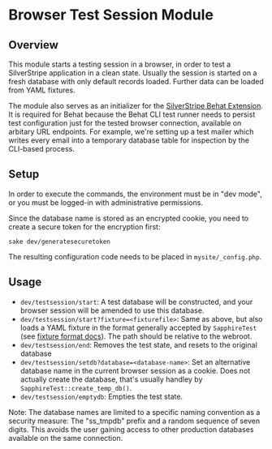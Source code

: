 # Browser Test Session Module

## Overview

This module starts a testing session in a browser,
in order to test a SilverStripe application in a clean state.
Usually the session is started on a fresh database with only default records loaded.
Further data can be loaded from YAML fixtures.

The module also serves as an initializer for the
[SilverStripe Behat Extension](https://github.com/silverstripe-labs/silverstripe-behat-extension/).
It is required for Behat because the Behat CLI test runner needs to persist
test configuration just for the tested browser connection,
available on arbitary URL endpoints. For example,
we're setting up a test mailer which writes every email
into a temporary database table for inspection by the CLI-based process.

## Setup

In order to execute the commands, the environment must be in "dev mode",
or you must be logged-in with administrative permissions.

Since the database name is stored as an encrypted cookie,
you need to create a secure token for the encryption first:

	sake dev/generatesecuretoken

The resulting configuration code needs to be placed in `mysite/_config.php`.

## Usage

 * `dev/testsession/start`: A test database will be constructed, and your
	  browser session will be amended to use this database.
 * `dev/testsession/start?fixture=<fixturefile>`: Same as above, but also loads a YAML fixture
   in the format generally accepted by `SapphireTest` (see [fixture format docs](http://doc.silverstripe.org/framework/en/topics/testing/fixtures)). The path should be relative to the webroot.
 * `dev/testsession/end`: Removes the test state, and resets to the original database
 * `dev/testsession/setdb?database=<database-name>`: Set an alternative database name in the current 
    browser session as a cookie. Does not actually create the database, 
    that's usually handley by `SapphireTest::create_temp_db()`.
 * `dev/testsession/emptydb`: Empties the test state.

Note: The database names are limited to a specific naming convention as a security measure:
The "ss_tmpdb" prefix and a random sequence of seven digits.
This avoids the user gaining access to other production databases available on the same connection.
